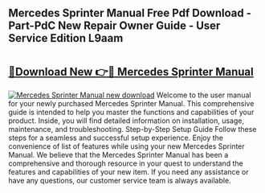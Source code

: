 ## Mercedes Sprinter Manual Free Pdf Download - Part-PdC New Repair Owner Guide - User Service Edition L9aam

# <h2><a href="http://bc14682.oget.top/?id=Mercedes+Sprinter+Manual">🔗Download New 👉🔴 Mercedes Sprinter Manual</a></h2>

[![Mercedes Sprinter Manual new download](https://i.imgur.com/5g1atiW.png)](http://bc14682.oget.top/?id=Mercedes+Sprinter+Manual)
Welcome to the user manual for your newly purchased Mercedes Sprinter Manual. This comprehensive guide is intended to help you master the functions and capabilities of your product. Inside, you will find detailed information on installation, usage, maintenance, and troubleshooting. Step-by-Step Setup Guide Follow these steps for a seamless and successful setup experience. Enjoy the convenience of list of features while using your new Mercedes Sprinter Manual. We believe that the Mercedes Sprinter Manual has been a comprehensive and thorough resource in your quest to understand the features and capabilities of your new item. If you need any assistance or have any questions, our customer service team is always available.
